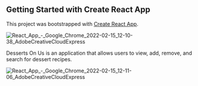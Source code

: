 ## Getting Started with Create React App

This project was bootstrapped with [Create React App](https://github.com/facebook/create-react-app).


![React_App_-_Google_Chrome_2022-02-15_12-10-38_AdobeCreativeCloudExpress](https://user-images.githubusercontent.com/88293240/154114248-b863ec93-8096-4d4c-af54-04811c9aa189.gif)

Desserts On Us is an application that allows users to view, add, remove, and search for dessert recipes. 


![React_App_-_Google_Chrome_2022-02-15_12-11-06_AdobeCreativeCloudExpress](https://user-images.githubusercontent.com/88293240/154114269-b65c8932-3e61-475d-9d53-9e46e6320edd.gif)
